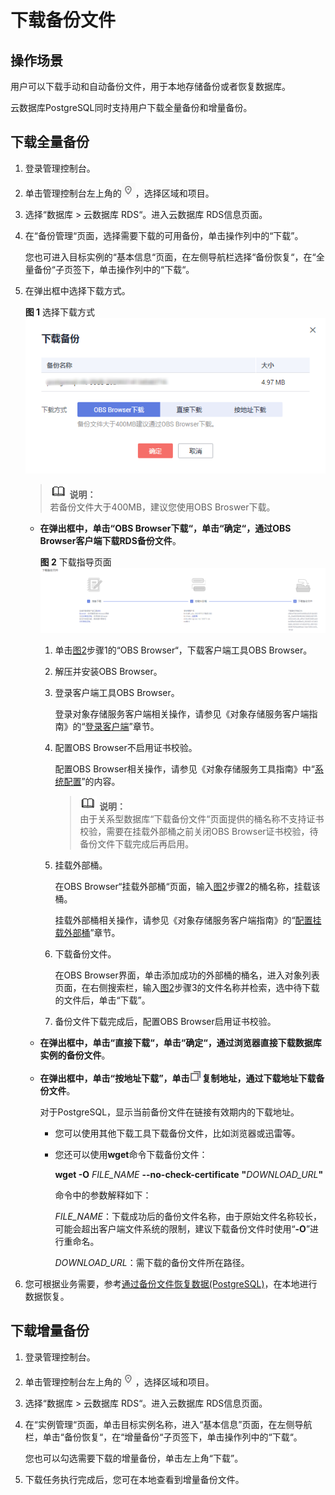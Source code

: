 # 下载备份文件<a name="zh-cn_topic_pg_0044703401"></a>

## 操作场景<a name="zh-cn_topic_0171122581_sb7b1b629a51e4229a30150ae0d342811"></a>

用户可以下载手动和自动备份文件，用于本地存储备份或者恢复数据库。

云数据库PostgreSQL同时支持用户下载全量备份和增量备份。

## 下载全量备份<a name="zh-cn_topic_0171122581_s1027b40d47e1414cb6ec709192ea8531"></a>

1.  登录管理控制台。
2.  单击管理控制台左上角的![](figures/Region灰色图标.png)，选择区域和项目。
3.  选择“数据库  \>  云数据库 RDS“。进入云数据库 RDS信息页面。
4.  在“备份管理“页面，选择需要下载的可用备份，单击操作列中的“下载”。

    您也可进入目标实例的“基本信息“页面，在左侧导航栏选择“备份恢复“，在“全量备份“子页签下，单击操作列中的“下载“。

5.  在弹出框中选择下载方式。

    **图 1**  选择下载方式<a name="fig1692616141119"></a>  
    ![](figures/选择下载方式-31.png "选择下载方式-31")

    >![](public_sys-resources/icon-note.gif) **说明：**   
    >若备份文件大于400MB，建议您使用OBS Broswer下载。  

    -   **在弹出框中，单击“OBS Browser下载“，单击“确定“，通过OBS Browser客户端下载RDS备份文件**。

        **图 2**  下载指导页面<a name="fig172831541171914"></a>  
        ![](figures/下载指导页面-32.png "下载指导页面-32")

        1.  单击[图2](#fig172831541171914)步骤1的“OBS Browser“，下载客户端工具OBS Browser。
        2.  解压并安装OBS Browser。
        3.  登录客户端工具OBS Browser。

            登录对象存储服务客户端相关操作，请参见《对象存储服务客户端指南》的“[登录客户端](https://support.huaweicloud.com/clientogw-obs/zh-cn_topic_0045829058.html)”章节。

        4.  配置OBS Browser不启用证书校验。

            配置OBS Browser相关操作，请参见《对象存储服务工具指南》中“[系统配置](https://support.huaweicloud.com/clientogw-obs/zh-cn_topic_0045829119.html)”的内容。

            >![](public_sys-resources/icon-note.gif) **说明：**   
            >由于关系型数据库“下载备份文件“页面提供的桶名称不支持证书校验，需要在挂载外部桶之前关闭OBS Browser证书校验，待备份文件下载完成后再启用。  

        5.  挂载外部桶。

            在OBS Browser“挂载外部桶“页面，输入[图2](#fig172831541171914)步骤2的桶名称，挂载该桶。

            挂载外部桶相关操作，请参见《对象存储服务客户端指南》的“[配置挂载外部桶](https://support.huaweicloud.com/clientogw-obs/zh-cn_topic_0045829133.html)”章节。

        6.  下载备份文件。

            在OBS Browser界面，单击添加成功的外部桶的桶名，进入对象列表页面，在右侧搜索栏，输入[图2](#fig172831541171914)步骤3的文件名称并检索，选中待下载的文件后，单击“下载”。

        7.  备份文件下载完成后，配置OBS Browser启用证书校验。

    -   **在弹出框中，单击“直接下载“，单击“确定“，通过浏览器直接下载数据库实例的备份文件**。
    -   **在弹出框中，单击“按地址下载”，单击**![](figures/copy_btn-33.png)**复制地址，通过下载地址下载备份文件**。

        对于PostgreSQL，显示当前备份文件在链接有效期内的下载地址。

        -   您可以使用其他下载工具下载备份文件，比如浏览器或迅雷等。
        -   您还可以使用**wget**命令下载备份文件：

            **wget -O** _FILE\_NAME_ **--no-check-certificate** **"**_DOWNLOAD\_URL_**"**

            命令中的参数解释如下：

            _FILE\_NAME_：下载成功后的备份文件名称，由于原始文件名称较长，可能会超出客户端文件系统的限制，建议下载备份文件时使用“**-O**”进行重命名。

            _DOWNLOAD\_URL_：需下载的备份文件所在路径。


6.  您可根据业务需要，参考[通过备份文件恢复数据\(PostgreSQL\)](通过备份文件恢复数据(PostgreSQL).md)，在本地进行数据恢复。

## 下载增量备份<a name="section248032121710"></a>

1.  登录管理控制台。
2.  单击管理控制台左上角的![](figures/Region灰色图标.png)，选择区域和项目。
3.  选择“数据库  \>  云数据库 RDS“。进入云数据库 RDS信息页面。
4.  在“实例管理“页面，单击目标实例名称，进入“基本信息”页面，在左侧导航栏，单击“备份恢复“，在“增量备份“子页签下，单击操作列中的“下载“。

    您也可以勾选需要下载的增量备份，单击左上角“下载”。

5.  下载任务执行完成后，您可在本地查看到增量备份文件。

